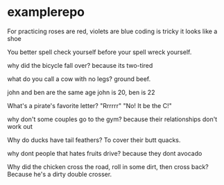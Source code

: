 # examplerepo
For practicing
roses are red, violets are blue
coding is tricky
it looks like a shoe

You better spell check yourself before your spell wreck yourself.

why did the bicycle fall over? because its two-tired

what do you call a cow with no legs? ground beef.

john and ben are the same age
john is 20, ben is 22

What's a pirate's favorite letter? "Rrrrrr" "No! It be the C!"

why don't some couples go to the gym? because their relationships don't work out

Why do ducks have tail feathers? To cover their butt quacks.

why dont people that hates fruits drive? because they dont avocado

Why did the chicken cross the road, roll in some dirt, then cross back? Because he's a dirty double crosser.